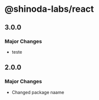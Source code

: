 # @shinoda-labs/react

## 3.0.0

### Major Changes

- teste

## 2.0.0

### Major Changes

- Changed package naame
